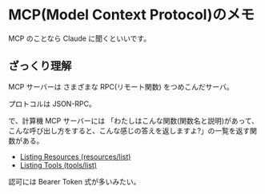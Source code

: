 # MCP(Model Context Protocol)のメモ

MCP のことなら Claude に聞くといいです。

## ざっくり理解

MCP サーバーは
さまざまな RPC(リモート関数) をつめこんだサーバ。

プロトコルは JSON-RPC。

で、計算機 MCP サーバーには
「わたしはこんな関数(関数名と説明)があって、こんな呼び出し方をすると、こんな感じの答えを返しますよ?」の一覧を返す関数がある。

- [Listing Resources (resources/list)](https://modelcontextprotocol.io/specification/draft/server/resources#listing-resources)
- [Listing Tools (tools/list)](https://modelcontextprotocol.io/specification/2025-03-26/server/tools#listing-tools)

認可には Bearer Token 式が多いみたい。
